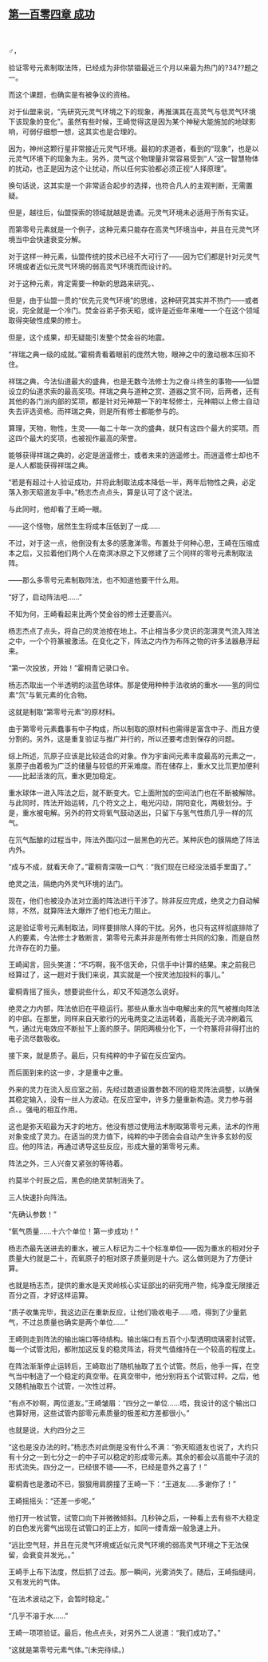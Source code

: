## [第一百零四章 成功](https://www.xxbiquge.com/11_11207/9132523.html)
﻿

  ♂，

  验证零号元素制取法阵，已经成为非你禁锢最近三个月以来最为热门的?34??题之一。

  而这个课题，也确实是有被争议的资格。

  对于仙盟来说，“先研究元灵气环境之下的现象，再推演其在高灵气与低灵气环境下该现象的变化”。虽然有些时候，王崎觉得这是因为某个神秘大能施加的地球影响，可弱仔细想一想，这其实也是合理的。

  因为，神州这颗行星非常接近元灵气环境。最初的求道者，看到的“现象”，也是以元灵气环境下的现象为主。另外，灵气这个物理量非常容易受到“人”这一智慧物体的扰动，也正是因为这个让扰动，所以任何实验都必须正视“人择原理”。

  换句话说，这其实是一个非常适合起步的选择，也符合凡人的主观判断，无需置疑。

  但是，越往后，仙盟探索的领域就越是诡谲。元灵气环境未必适用于所有实证。

  而第零号元素就是一个例子，这种元素只能存在高灵气环境当中，并且在元灵气环境当中会快速衰变分解。

  对于这样一种元素，仙盟传统的技术已经不大可行了——因为它们都是针对元灵气环境或者近似元灵气环境的弱高灵气环境而而设计的。

  对于这种元素，肯定需要一种新的思路来研究。、

  但是，由于仙盟一贯的“优先元灵气环境”的思维，这种研究其实并不热门——或者说，完全就是一个冷门。焚金谷弟子弥天昭，或许是近些年来唯一一个在这个领域取得突破性成果的修士。

  但是，这个成果，却无疑能引发整个焚金谷的地震。

  “祥瑞之典一级的成就。”霍桐青看着眼前的庞然大物，眼神之中的激动根本压抑不住。

  祥瑞之典，今法仙道最大的盛典，也是无数今法修士为之奋斗终生的事物——仙盟设立的仙道求索的最高奖项。祥瑞之典与道种之赏、道器之赏不同，后两者，还有其他的各门派内部的奖项，都是针对元神期一下的年轻修士，元神期以上修士自动失去评选资格。而祥瑞之典，则是所有修士都能参与的。

  算理，天物，物性，生灵——每二十年一次的盛典，就只有这四个最大的奖项。而这四个最大的奖项，也被视作最高的荣誉。

  能够获得祥瑞之典的，必定是逍遥修士，或者未来的逍遥修士。而逍遥修士却也不是人人都能获得祥瑞之典。

  “若是有超过十人验证成功，并将此制取法成本降低一半，两年后物性之典，必定落入弥天昭道友手中。”杨志杰点点头，算是认可了这个说法。

  与此同时，他却看了王崎一眼。

  ——这个怪物，居然生生将成本压低到了一成……

  不过，对于这一点，他倒没有太多的感激涕零。布置处于何种心思，王崎在压缩成本之后，又拉着他们两个人在南溟冰原之下又修建了三个同样的零号元素制取法阵。

  ——那么多零号元素制取阵法，也不知道他要干什么用。

  “好了，启动阵法吧……”

  不知为何，王崎看起来比两个焚金谷的修士还要高兴。

  杨志杰点了点头，将自己的灵池按在地上。不止相当多少灵识的澎湃灵气流入阵法之中，一个个符篆被激活。在变化之下，阵法之内作为布阵之物的许多法器悬浮起来。

  “第一次投放，开始！”霍桐青记录口令。

  杨志杰取出一个半透明的淡蓝色球体。那是使用种种手法收纳的重水——氢的同位素“氘”与氧元素的化合物。

  这就是制取“第零号元素”的原材料。

  由于第零号元素蠢事有中子构成，所以制取的原材料也需得是富含中子、而且方便分割的。另外，这是重复验证与推广并行的，所以还要考虑到保存的问题。

  综上所述，氘原子应该是比较适合的对象。作为宇宙间元素丰度最高的元素之一，氢原子由着极为广泛的储量与较低的开采难度。而在储存上，重水又比氘更加便利——比起活泼的氘，重水更加稳定。

  重水球体一进入阵法之后，就不断变大。它上面附加的空间法门也在不断被解除。与此同时，阵法开始运转，几个符文之上，电光闪动，阴阳变化，两极划分。于是，重水被电解。另外的符文将氧气鼓动送出，只留下与氢气性质几乎一样的氘气。

  在氘气酝酿的过程当中，阵法外围闪过一层黑色的光芒。某种灰色的膜隔绝了阵法内外。

  “成与不成，就看天命了。”霍桐青深吸一口气：“我们现在已经没法插手里面了。”

  绝灵之法，隔绝内外灵气环境的法门。

  现在，他们也被没办法对立面的阵法进行干涉了。除非反应完成，绝灵之力自动解除，不然，就算阵法大爆炸了他们也无力阻止。

  这是验证零号元素制取法，同样要排除人择的干扰。另外，也只有这样彻底排除了人的要素，今法修士才敢断言，第零号元素并非是所有修士共同的幻象，而是自然允许存在的力量。

  王崎闻言，回头笑道：“不巧啊，我不信天命，只信手中计算的结果。来之前我已经算过了，这一趟对于我们来说，其实就是一个按灵池加投料的事儿。”

  霍桐青摇了摇头，想要说些什么，却又不知道怎么说好。

  绝灵之力内部，阵法依旧在平稳运行。那些从重水当中电解出来的氘气被推向阵法的中部。在那里，同样来自天歌行的光电两变之法运转着，高能光子流冲刷着氘气，通过光电效应不断扯下上面的原子。阴阳两极分化下，一个符篆将非得打出的电子流尽数吸收。

  接下来，就是质子。最后，只有纯粹的中子留在反应室内。

  而后面到来的这一步，才是重中之重。

  外来的灵力在流入反应室之前，先经过数道设置参数不同的稳灵阵法调整，以确保其稳定输入，没有一丝人为波动。在反应室中，许多力量重新构造。灵力参与弱点、。强电的相互作用。

  这也是弥天昭最为天才的地方。他没有想过使用法术制取第零号元素，法术的作用对象变成了灵力。在适当的灵力值下，纯粹的中子团会会自动产生许多玄妙的反应。他的阵法，再通过诱导这些反应，形成大量的第零号元素。

  阵法之外，三人兴奋又紧张的等待着。

  约莫半个时辰之后，黑色的绝灵禁制消失了。

  三人快速扑向阵法。

  “先确认参数！”

  “氧气质量……十六个单位！第一步成功！”

  杨志杰最先送进去的重水，被三人标记为二十个标准单位——因为重水的相对分子质量大约就是二十，而氧原子的相对原子质量则是十六。这么做则是为了方便计算。

  也就是杨志杰，提供的重水是天灵岭核心实证部出的研究用产物，纯净度无限接近百分之百，才好这样运算。

  “质子收集完毕，我这边正在重新反应，让他们吸收电子……唔，得到了少量氦气，不过总质量也确实是两个单位……”

  王崎则走到阵法的输出端口等待结构。输出端口有五百个小型透明琉璃密封试管。每一个试管沈阳，都附加这反复的稳灵阵法，将灵气值维持在一个较高的程度上。

  在阵法渐渐停止运转后，王崎取出了随机抽取了五个试管。然后，他手一挥，在空气当中制造了一个稳定的真空带。在真空带中，他分别将五个试管过秤。之后，他又随机抽取五个试管，一次性过秤。

  “有点不妙啊，两位道友。”王崎皱眉：“四分之一单位……唔，我设计的这个输出口也算好用，这些试管内部零元素质量的极差和方差都很小。”

  也就是说，大约四分之三

  “这也是没办法的时。”杨志杰对此倒是没有什么不满：“弥天昭道友也说了，大约只有十分之一到七分之一的中子可以稳定的形成零元素。其余的都会以高能中子流的形式流失。四分之一，已经很不错——不，已经是意外之喜了！”

  霍桐青也是激动不已，狠狠用肩膀撞了王崎一下：“王道友……多谢你了！”

  王崎摇摇头：“还差一步呢。”

  他打开一枚试管，试管口向下并微微倾斜。几秒钟之后，一种看上去有些不大稳定的白色发光雾气出现在试管口的正上方，如同一缕青烟一般急速上升。

  “远比空气轻，并且在元灵气环境或近似元灵气环境的弱高灵气环境之下无法保留，会衰变并发光。。”

  王崎手上布下法度，然后抓了过去。那一瞬间，光雾消失了。随后，王崎指缝间，又有发光的气体。

  “在法术波动之下，会暂时稳定。”

  “几乎不溶于水……”

  王崎一项项验证。最后，他点点头，对另外二人说道：“我们成功了。”

  “这就是第零号元素气体。”(未完待续。)
